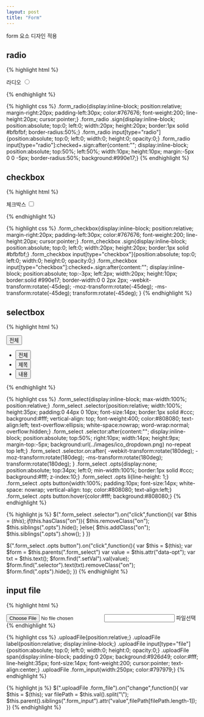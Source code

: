 ```yaml
---
layout: post
title: "Form"
---
```


form 요소 디자인 적용

## radio

{% highlight html %}
<!-- radio -->
<label class="form_radio">라디오
    <input type="radio">
    <span class="sign"></span>
</label>
<!-- //radio -->
{% endhighlight %}

{% highlight css %}
.form_radio{display:inline-block; position:relative; margin-right:20px; padding-left:30px; color:#767676; font-weight:200; line-height:20px; cursor:pointer;}
.form_radio .sign{display:inline-block; position:absolute; top:0; left:0; width:20px; height:20px; border:1px solid #bfbfbf; border-radius:50%;}
.form_radio input[type="radio"]{position:absolute; top:0; left:0; width:0; height:0; opacity:0;}
.form_radio input[type="radio"]:checked+.sign:after{content:""; display:inline-block; position:absolute; top:50%; left:50%; width:10px; height:10px; margin:-5px 0 0 -5px; border-radius:50%; background:#990e17;}
{% endhighlight %}

## checkbox

{% highlight html %}
<!-- checkbox -->
<label class="form_checkbox">체크박스
    <input type="checkbox">
    <span class="sign"></span>
</label>
<!-- //checkbox -->
{% endhighlight %}

{% highlight css %}
.form_checkbox{display:inline-block; position:relative; margin-right:20px; padding-left:30px; color:#767676; font-weight:200; line-height:20px; cursor:pointer;}
.form_checkbox .sign{display:inline-block; position:absolute; top:0; left:0; width:20px; height:20px; border:1px solid #bfbfbf;}
.form_checkbox input[type="checkbox"]{position:absolute; top:0; left:0; width:0; height:0; opacity:0;}
.form_checkbox input[type="checkbox"]:checked+.sign:after{content:""; display:inline-block; position:absolute; top:-3px; left:2px; width:20px; height:10px; border:solid #990e17; border-width:0 0 2px 2px;
	-webkit-transform:rotate(-45deg);
	-moz-transform:rotate(-45deg);
	-ms-transform:rotate(-45deg);
	transform:rotate(-45deg);
}
{% endhighlight %}

## selectbox

{% highlight html %}
<div class="form_select">
    <button type="button" class="selector">전체</button>
    <input type="hidden" class="setVal">
    <!-- data-opt값이 .setVal value값으로 적용 -->
    <ul class="opts">
        <li><button type="button" data-opt="전체">전체</button></li>
        <li><button type="button" data-opt="제목">제목</button></li>
        <li><button type="button" data-opt="내용">내용</button></li>
    </ul>
</div>
{% endhighlight %}

{% highlight css %}
.form_select{display:inline-block; max-width:100%; position:relative;}
.form_select .selector{position:relative; width:100%; height:35px; padding:0 44px 0 10px; font-size:14px; border:1px solid #ccc; background:#fff; vertical-align: top; font-weight:400; color:#808080; text-align:left; text-overflow:ellipsis; white-space:nowrap; word-wrap:normal; overflow:hidden;}
.form_select .selector:after{content:""; display:inline-block; position:absolute; top:50%; right:10px; width:14px; height:9px; margin-top:-5px; background:url(../images/ico_dropdown.png) no-repeat top left;}
.form_select .selector.on:after{
    -webkit-transform:rotate(180deg);
    -moz-transform:rotate(180deg);
    -ms-transform:rotate(180deg);
    transform:rotate(180deg);
}
.form_select .opts{display:none; position:absolute; top:34px; left:0; min-width:100%; border:1px solid #ccc; background:#fff; z-index:10;}
.form_select .opts li{line-height: 1;}
.form_select .opts button{width:100%; padding:10px; font-size:14px; white-space: nowrap; vertical-align: top;  color:#808080; text-align:left;}
.form_select .opts button:hover{color:#fff; background:#808080;}
{% endhighlight %}

{% highlight js %}
$(".form_select .selector").on("click",function(){
    var $this = $(this);
    if($this.hasClass("on")){
        $this.removeClass("on");
        $this.siblings(".opts").hide();
    }else{
        $this.addClass("on");
        $this.siblings(".opts").show();
    }
})

$(".form_select .opts button").on("click",function(){
    var $this = $(this);
    var $form = $this.parents(".form_select")
    var value = $this.attr("data-opt");
    var txt = $this.text();
    $form.find(".setVal").val(value);
    $form.find(".selector").text(txt).removeClass("on");
    $form.find(".opts").hide();
})
{% endhighlight %}

## input file

{% highlight html %}
<!-- 파일 업로드 -->
<div class="uploadFile">
    <label>
        <input type="file" class="form_file">
        <input type="text" class="form_input" readonly>
        <span>파일선택</span>
    </label>
</div>
<!-- //파일 업로드 -->
{% endhighlight %}

{% highlight css %}
.uploadFile{position:relative;}
.uploadFile label{position:relative; display:inline-block;}
.uploadFile input[type="file"]{position:absolute; top:0; left:0; width:0; height:0; opacity:0;}
.uploadFile span{display:inline-block; padding:0 20px; background:#926d49; color:#fff; line-height:35px; font-size:14px; font-weight:200; cursor:pointer; text-align:center;}
.uploadFile .form_input{width:250px; color:#797979;}
{% endhighlight %}

{% highlight js %}
$(".uploadFile .form_file").on("change",function(){
    var $this = $(this);
    var filePath = $this.val().split("\\");
    $this.parent().siblings(".form_input").attr("value",filePath[filePath.length-1]);
})
{% endhighlight %}
